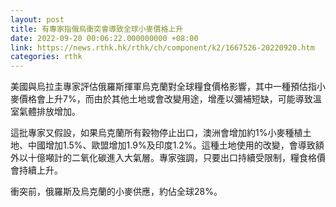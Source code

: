 ```yaml
---
layout: post
title: 有專家指俄烏衝突會導致全球小麥價格上升
date: 2022-09-20 00:06:22.000000000 +08:00
link: https://news.rthk.hk/rthk/ch/component/k2/1667526-20220920.htm
categories: rthk
---
```


美國與烏拉圭專家評估俄羅斯揮軍烏克蘭對全球糧食價格影響，其中一種預估指小麥價格會上升7%，而由於其他土地或會改變用途，增產以彌補短缺，可能導致溫室氣體排放增加。

這批專家又假設，如果烏克蘭所有穀物停止出口，澳洲會增加約1%小麥種植土地、中國增加1.5%、歐盟增加1.9%及印度1.2%。這種土地使用的改變，會導致額外以十億噸計的二氧化碳進入大氣層。專家強調，只要出口持續受限制，糧食格價會持續上升。

衝突前，俄羅斯及烏克蘭的小麥供應，約佔全球28%。
